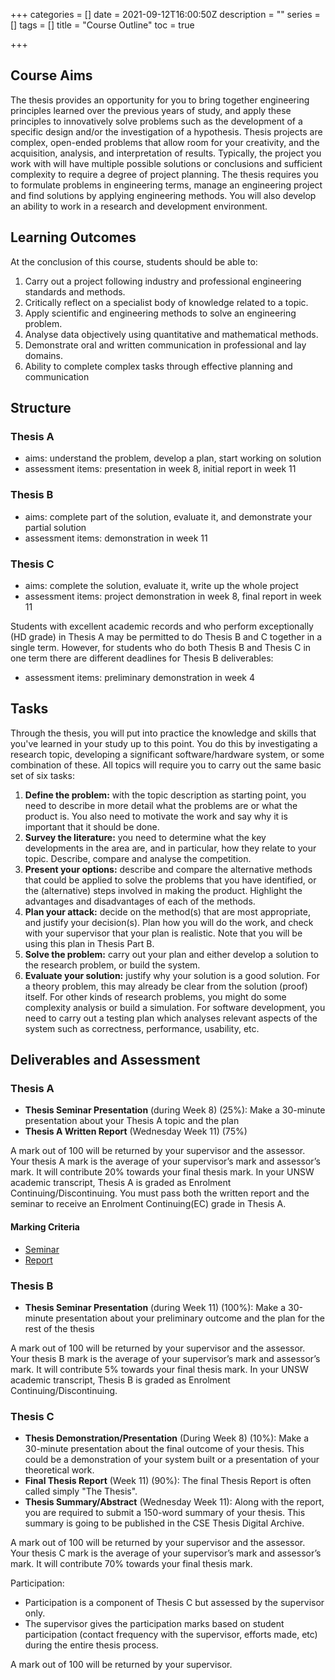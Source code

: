 +++
categories = []
date = 2021-09-12T16:00:50Z
description = ""
series = []
tags = []
title = "Course Outline"
toc = true

+++
## Course Aims

The thesis provides an opportunity for you to bring together engineering principles learned over the previous years of study, and apply these principles to innovatively solve problems such as the development of a specific design and/or the investigation of a hypothesis. Thesis projects are complex, open-ended problems that allow room for your creativity, and the acquisition, analysis, and interpretation of results. Typically, the project you work with will have multiple possible solutions or conclusions and sufficient complexity to require a degree of project planning. The thesis requires you to formulate problems in engineering terms, manage an engineering project and find solutions by applying engineering methods. You will also develop an ability to work in a research and development environment.

## Learning Outcomes

At the conclusion of this course, students should be able to:

1. Carry out a project following industry and professional engineering standards and methods.
2. Critically reflect on a specialist body of knowledge related to a topic.
3. Apply scientific and engineering methods to solve an engineering problem.
4. Analyse data objectively using quantitative and mathematical methods.
5. Demonstrate oral and written communication in professional and lay domains.
6. Ability to complete complex tasks through effective planning and communication

## Structure

### Thesis A

* aims: understand the problem, develop a plan, start working on solution
* assessment items: presentation in week 8, initial report in week 11

### Thesis B

* aims: complete part of the solution, evaluate it, and demonstrate your partial solution
* assessment items: demonstration in week 11

### Thesis C

* aims: complete the solution, evaluate it, write up the whole project
* assessment items: project demonstration in week 8, final report in week 11

Students with excellent academic records and who perform exceptionally (HD grade) in Thesis A may be permitted to do Thesis B and C together in a single term. However, for students who do both Thesis B and Thesis C in one term there are different deadlines for Thesis B deliverables:

* assessment items: preliminary demonstration in week 4

## Tasks

Through the thesis, you will put into practice the knowledge and skills that you've learned in your study up to this point. You do this by investigating a research topic, developing a significant software/hardware system, or some combination of these. All topics will require you to carry out the same basic set of six tasks:

1. **Define the problem:** with the topic description as starting point, you need to describe in more detail what the problems are or what the product is. You also need to motivate the work and say why it is important that it should be done.
2. **Survey the literature:** you need to determine what the key developments in the area are, and in particular, how they relate to your topic. Describe, compare and analyse the competition.
3. **Present your options:** describe and compare the alternative methods that could be applied to solve the problems that you have identified, or the (alternative) steps involved in making the product. Highlight the advantages and disadvantages of each of the methods.
4. **Plan your attack:** decide on the method(s) that are most appropriate, and justify your decision(s). Plan how you will do the work, and check with your supervisor that your plan is realistic. Note that you will be using this plan in Thesis Part B.
5. **Solve the problem:** carry out your plan and either develop a solution to the research problem, or build the system.
6. **Evaluate your solution:** justify why your solution is a good solution. For a theory problem, this may already be clear from the solution (proof) itself. For other kinds of research problems, you might do some complexity analysis or build a simulation. For software development, you need to carry out a testing plan which analyses relevant aspects of the system such as correctness, performance, usability, etc.

## Deliverables and Assessment

### Thesis A

* **Thesis Seminar Presentation** (during Week 8) (25%): Make a 30-minute presentation about your Thesis A topic and the plan
* **Thesis A Written Report** (Wednesday Week 11) (75%)

A mark out of 100 will be returned by your supervisor and the assessor. Your thesis A mark is the average of your supervisor’s mark and assessor’s mark. It will contribute 20% towards your final thesis mark. In your UNSW academic transcript, Thesis A is graded as Enrolment Continuing/Discontinuing. You must pass both the written report and the seminar to receive an Enrolment Continuing(EC) grade in Thesis A.

#### Marking Criteria

* [Seminar](/uploads/20210912-thesisaseminarmarkingcriteria.pdf)
* [Report](/uploads/20210912-thesisareportmarkingscheme.pdf)

### Thesis B

* **Thesis Seminar Presentation** (during Week 11) (100%): Make a 30-minute presentation about your preliminary outcome and the plan for the rest of the thesis

A mark out of 100 will be returned by your supervisor and the assessor. Your thesis B mark is the average of your supervisor’s mark and assessor’s mark. It will contribute 5% towards your final thesis mark. In your UNSW academic transcript, Thesis B is graded as Enrolment Continuing/Discontinuing.

### Thesis C

* **Thesis Demonstration/Presentation** (During Week 8) (10%): Make a 30-minute presentation about the final outcome of your thesis. This could be a demonstration of your system built or a presentation of your theoretical work.
* **Final Thesis Report** (Week 11) (90%): The final Thesis Report is often called simply "The Thesis".
* **Thesis Summary/Abstract** (Wednesday Week 11): Along with the report, you are required to submit a 150-word summary of your thesis. This summary is going to be published in the CSE Thesis Digital Archive.

A mark out of 100 will be returned by your supervisor and the assessor. Your thesis C mark is the average of your supervisor’s mark and assessor’s mark. It will contribute 70% towards your final thesis mark.

Participation:

* Participation is a component of Thesis C but assessed by the supervisor only.
* The supervisor gives the participation marks based on student participation (contact frequency with the supervisor, efforts made, etc) during the entire thesis process.

A mark out of 100 will be returned by your supervisor.